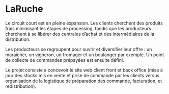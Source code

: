 # LaRuche
Le circuit court est en pleine expansion. Les clients cherchent des produits frais minimisant les étapes de processing, tandis que les producteurs cherchent à se libérer des centrales d’achat et des intermédiaires de la distribution.

Les producteurs se regroupent pour ouvrir et diversifier leur offre : un maraicher, un vigneron, un fromager et un boulanger par exemple. Un point de collecte de commandes prépayées est ensuite défini.

Le projet consiste à concevoir le site web client front et back office (mise à jour des stocks mis en vente et prise de commande par les clients versus organisation de la logistique de préparation des commande, facturation, et redistribution).